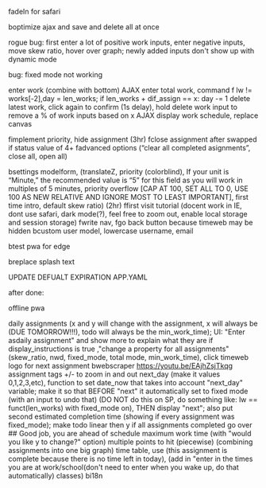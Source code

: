 fadeIn for safari

boptimize ajax and save and delete all at once

rogue bug: first enter a lot of positive work inputs, enter negative inputs, move skew ratio, hover over graph; newly added inputs don't show up with dynamic mode

bug: fixed mode not working

enter work               (combine with bottom) AJAX
enter total work, command f lw != works[-2],day = len_works; if len_works + dif_assign == x: day -= 1
delete latest work, click again to confirm (1s delay), hold delete work input to remove a % of work inputs based on x AJAX
display work schedule, replace canvas

fimplement priority, hide assignment  (3hr)
fclose assignment after swapped if status value of 4+
fadvanced options (“clear all completed asignments”, close all, open all)

bsettings modelform, (translateZ, priority (colorblind), If your unit is “Minute,” the recommended value is “5” for this field as you will work in multiples of 5 minutes, priority overflow [CAP AT 100, SET ALL TO 0, USE 100 AS NEW RELATIVE AND IGNORE MOST TO LEAST IMPORTANT], first time intro, default skew ratio) (2hr)
ffirst visit tutorial (docent work in IE, dont use safari, dark mode(?), feel free to zoom out, enable local storage and session storage)
fwrite nav, fgo back button because timeweb may be hidden
bcustom user model, lowercase username,  email

btest pwa for edge

breplace splash text

UPDATE DEFUALT EXPIRATION APP.YAML

after done:

offline pwa

daily assignments (x and y will change with the assignment, x will always be (DUE TOMORROW!!!), todo will always be the min_work_time); UI: "Enter asdaily assignment" and show more to explain what they are if display_instructions is true 
,"change a property for all assignments" (skew_ratio, nwd, fixed_mode, total mode, min_work_time), click timeweb logo for next assignment
bwebscraper https://youtu.be/EAjhZsjTkqg
assignment tags
+/- to zoom in and out
next_day (make it values 0,1,2,3,etc), function to set date_now that takes into account "next_day" variable; make it so that BEFORE "next" it automatically set to fixed mode (with an input to undo that) (DO NOT do this on SP, do something like: lw == funct(len_works) with fixed_mode on), THEN display "next"; also put second estimated completion time (showing if every assignment was fixed_mode); make todo linear then y if all assignments completed
go over ##
Good job, you are ahead of schedule
maximum work time (with "would you like y to change?" option)
multiple points to hit (piecewise) (combining assignments into one big graph)
time table, use (this assignment is complete because there is no time left in today), (add in "enter in the times you are at work/school(don't need to enter when you wake up, do that automatically) classes)
bi18n